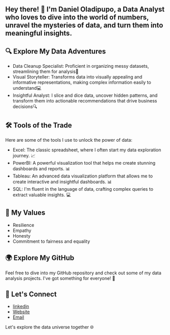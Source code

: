 ## Hey there! 👋 I'm Daniel Oladipupo, a Data Analyst who loves to dive into the world of numbers, unravel the mysteries of data, and turn them into meaningful insights.
## 🔍 Explore My Data Adventures
- Data Cleanup Specialist: Proficient in organizing messy datasets, streamlining them for analysis🧹
- Visual Storyteller: Transforms data into visually appealing and informative representations, making complex information easily to understand💻
- Insightful Analyst: I slice and dice data, uncover hidden patterns, and transform them into actionable recommendations that drive business decisions🔍
## 🛠️ Tools of the Trade
Here are some of the tools I use to unlock the power of data:

- Excel: The classic spreadsheet, where I often start my data exploration journey. 📈
- PowerBI: A powerful visualization tool that helps me create stunning dashboards and reports. 📊
- Tableau: An advanced data visualization platform that allows me to create interactive and insightful dashboards. 📊
- SQL: I'm fluent in the language of data, crafting complex queries to extract valuable insights. 💻

## 💎 My Values
- Resilience
- Empathy
- Honesty
- Commitment to fairness and equality
## 🌍 Explore My GitHub
Feel free to dive into my GitHub repository and check out some of my data analysis projects.  I've got something for everyone! 🚀
## 🤝 Let's Connect
- [linkedin](www.linkedin.com/in/oladipupo)
- [Website](bit.ly/OladipupoDan)
- [Email](mailto:danieloladipupo828@gmail.com)
  
Let's explore the data universe together 🌐
<!---
DanielOladipupo/DanielOladipupo is a ✨ special ✨ repository because its `README.md` (this file) appears on your GitHub profile.
You can click the Preview link to take a look at your changes.
--->
